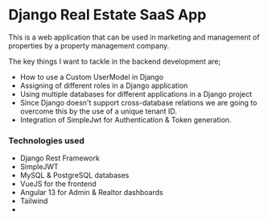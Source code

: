 # Django Real Estate SaaS App

This is a web application that can be used in marketing and management of properties by a property management company. 

The key things I want to tackle in the backend development are;
  * How to use a Custom UserModel in Django
  * Assigning of different roles in a Django application
  * Using multiple databases for different applications in a Django project
  * Since Django doesn't support cross-database relations we are going to overcome this by the use of a unique tenant ID.
  * Integration of SimpleJwt for Authentication & Token generation.





### Technologies used
* Django Rest Framework
* SimpleJWT
* MySQL & PostgreSQL databases
* VueJS for the frontend
* Angular 13 for Admin & Realtor dashboards
* Tailwind
* 








